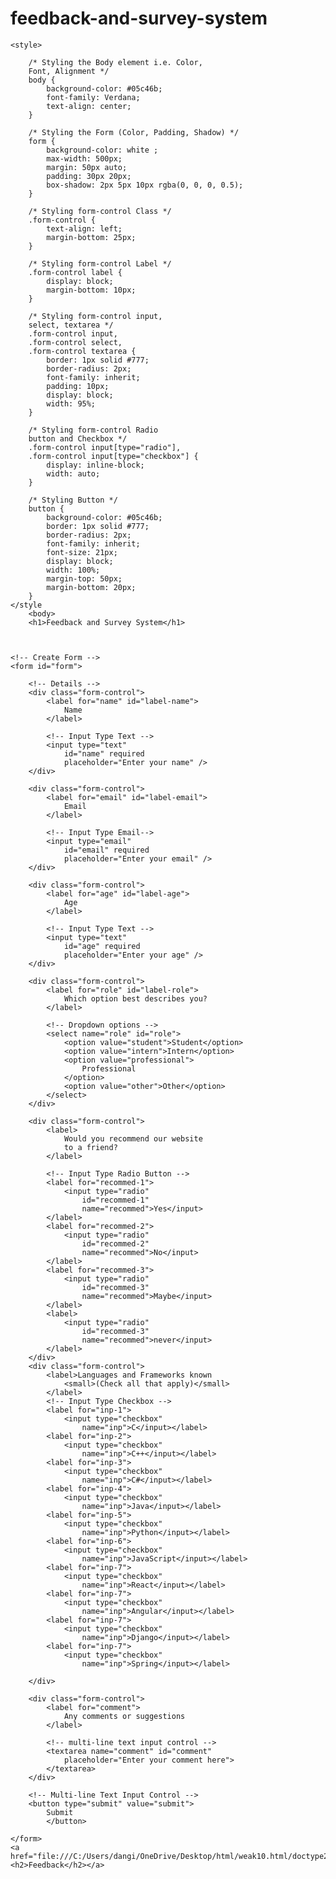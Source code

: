 # feedback-and-survey-system
<!DOCTYPE html>
<html lang="en">
<head>
	<meta charset="UTF-8">
	<meta http-equiv="X-UA-Compatible"
		content="IE=edge">
	<meta name="viewport"
		content="width=device-width, initial-scale=1.0">
	<title>
		Build a Survey Form using HTML and CSS
	</title>

	<style>

		/* Styling the Body element i.e. Color, 
		Font, Alignment */ 
		body {
			background-color: #05c46b;
			font-family: Verdana;
			text-align: center;
		}

		/* Styling the Form (Color, Padding, Shadow) */
		form {
			background-color: white	;
			max-width: 500px;
			margin: 50px auto;
			padding: 30px 20px;
			box-shadow: 2px 5px 10px rgba(0, 0, 0, 0.5);
		}

		/* Styling form-control Class */
		.form-control {
			text-align: left;
			margin-bottom: 25px;
		}

		/* Styling form-control Label */ 
		.form-control label {
			display: block;
			margin-bottom: 10px;
		}

		/* Styling form-control input, 
		select, textarea */
		.form-control input,
		.form-control select,
		.form-control textarea {
			border: 1px solid #777;
			border-radius: 2px;
			font-family: inherit;
			padding: 10px;
			display: block;
			width: 95%;
		}

		/* Styling form-control Radio 
		button and Checkbox */
		.form-control input[type="radio"],
		.form-control input[type="checkbox"] {
			display: inline-block;
			width: auto;
		}

		/* Styling Button */
		button {
			background-color: #05c46b;
			border: 1px solid #777;
			border-radius: 2px;
			font-family: inherit;
			font-size: 21px;
			display: block;
			width: 100%;
			margin-top: 50px;
			margin-bottom: 20px;
		}
	</style
        <body>
        <h1>Feedback and Survey System</h1>
		


	<!-- Create Form -->
	<form id="form">

		<!-- Details -->
		<div class="form-control">
			<label for="name" id="label-name">
				Name
			</label>

			<!-- Input Type Text -->
			<input type="text"
				id="name" required
				placeholder="Enter your name" />
		</div>

		<div class="form-control">
			<label for="email" id="label-email">
				Email
			</label>

			<!-- Input Type Email-->
			<input type="email"
				id="email" required
				placeholder="Enter your email" />
		</div>

		<div class="form-control">
			<label for="age" id="label-age">
				Age
			</label>

			<!-- Input Type Text -->
			<input type="text"
				id="age" required
				placeholder="Enter your age" />
		</div>

		<div class="form-control">
			<label for="role" id="label-role">
				Which option best describes you?
			</label>
			
			<!-- Dropdown options -->
			<select name="role" id="role">
				<option value="student">Student</option>
				<option value="intern">Intern</option>
				<option value="professional">
					Professional
				</option>
				<option value="other">Other</option>
			</select>
		</div>

		<div class="form-control">
			<label>
				Would you recommend our website 
				to a friend?
			</label>

			<!-- Input Type Radio Button -->
			<label for="recommed-1">
				<input type="radio"
					id="recommed-1"
					name="recommed">Yes</input>
			</label>
			<label for="recommed-2">
				<input type="radio"
					id="recommed-2"
					name="recommed">No</input>
			</label>
			<label for="recommed-3">
				<input type="radio"
					id="recommed-3"
					name="recommed">Maybe</input>
			</label>
			<label> 
				<input type="radio"
					id="recommed-3"
					name="recommed">never</input>
			</label>
		</div>
		<div class="form-control">
			<label>Languages and Frameworks known 
				<small>(Check all that apply)</small>
			</label>
			<!-- Input Type Checkbox -->
			<label for="inp-1">
				<input type="checkbox"
					name="inp">C</input></label>
			<label for="inp-2">
				<input type="checkbox"
					name="inp">C++</input></label>
			<label for="inp-3">
				<input type="checkbox"
					name="inp">C#</input></label>
			<label for="inp-4">
				<input type="checkbox"
					name="inp">Java</input></label>
			<label for="inp-5">
				<input type="checkbox"
					name="inp">Python</input></label>
			<label for="inp-6">
				<input type="checkbox"
					name="inp">JavaScript</input></label>
			<label for="inp-7">
				<input type="checkbox"
					name="inp">React</input></label>
			<label for="inp-7">
				<input type="checkbox"
					name="inp">Angular</input></label>
			<label for="inp-7">
				<input type="checkbox"
					name="inp">Django</input></label>
			<label for="inp-7">
				<input type="checkbox"
					name="inp">Spring</input></label>

		</div>

		<div class="form-control">
			<label for="comment">
				Any comments or suggestions
			</label>

			<!-- multi-line text input control -->
			<textarea name="comment" id="comment"
				placeholder="Enter your comment here">
			</textarea>
		</div>

		<!-- Multi-line Text Input Control -->
        <button type="submit" value="submit">
            Submit
            </button>
			
	</form>
    <a href="file:///C:/Users/dangi/OneDrive/Desktop/html/weak10.html/doctype2.html"><h2>Feedback</h2></a>
</body>
</html>
